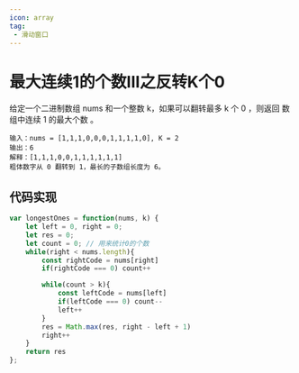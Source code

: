 ```yaml
---
icon: array
tag: 
 - 滑动窗口
---
```


# 最大连续1的个数III之反转K个0

给定一个二进制数组 nums 和一个整数 k，如果可以翻转最多 k 个 0 ，则返回 数组中连续 1 的最大个数 。

```
输入：nums = [1,1,1,0,0,0,1,1,1,1,0], K = 2
输出：6
解释：[1,1,1,0,0,1,1,1,1,1,1]
粗体数字从 0 翻转到 1，最长的子数组长度为 6。
```

## 代码实现

```js
var longestOnes = function(nums, k) {
    let left = 0, right = 0;
    let res = 0;
    let count = 0; // 用来统计0的个数
    while(right < nums.length){
        const rightCode = nums[right]
        if(rightCode === 0) count++

        while(count > k){
            const leftCode = nums[left]
            if(leftCode === 0) count--
            left++
        }
        res = Math.max(res, right - left + 1)
        right++
    }
    return res
};
```